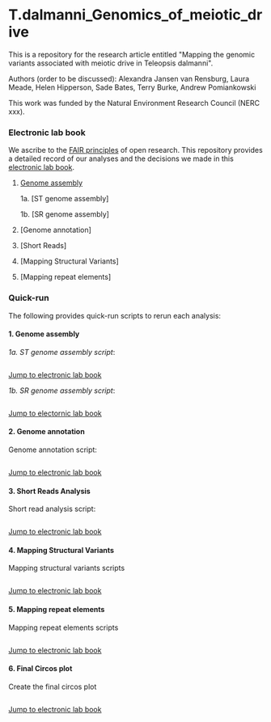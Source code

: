 # T.dalmanni_Genomics_of_meiotic_drive

This is a repository for the research article entitled "Mapping the genomic variants associated with meiotic drive in Teleopsis dalmanni". 

Authors (order to be discussed): Alexandra Jansen van Rensburg, Laura Meade, Helen Hipperson, Sade Bates, Terry Burke, Andrew Pomiankowski

This work was funded by the Natural Environment Research Council (NERC xxx).


### Electronic lab book

We ascribe to the [FAIR principles](https://www.go-fair.org/fair-principles/) of open research. This repository provides a detailed record of our analyses and the decisions we made in this [electronic lab book](https://github.com/alexjvr1/T.dalmanni_Genomics_of_meiotic_drive/blob/main/Electronic_Lab_Book.md). 


1. [Genome assembly](https://github.com/alexjvr1/T.dalmanni_Genomics_of_meiotic_drive/blob/main/Electronic_Lab_Book.md#1-genome-assembly)
    
    1a. [ST genome assembly]
    
    1b. [SR genome assembly]
    
2. [Genome annotation]

3. [Short Reads]

4. [Mapping Structural Variants]
5. [Mapping repeat elements]

### Quick-run 

The following provides quick-run scripts to rerun each analysis: 

#### 1. Genome assembly

*1a. ST genome assembly script*: 
```

```
[Jump to electronic lab book](https://github.com/alexjvr1/T.dalmanni_Genomics_of_meiotic_drive/blob/main/Electronic_Lab_Book.md#1a-st-genome-assembly)


*1b. SR genome assembly script*:
```

```
[Jump to electornic lab book](https://github.com/alexjvr1/T.dalmanni_Genomics_of_meiotic_drive/blob/main/Electronic_Lab_Book.md#1b-sr-genome-assembly)

#### 2. Genome annotation

Genome annotation script: 
```

```
[Jump to electronic lab book](https://github.com/alexjvr1/T.dalmanni_Genomics_of_meiotic_drive/blob/main/Electronic_Lab_Book.md#2-genome-annotation)


#### 3. Short Reads Analysis

Short read analysis script: 
```

```
[Jump to electronic lab book](https://github.com/alexjvr1/T.dalmanni_Genomics_of_meiotic_drive/blob/main/Electronic_Lab_Book.md#3-short-reads)


#### 4. Mapping Structural Variants

Mapping structural variants scripts
```

```
[Jump to electronic lab book](https://github.com/alexjvr1/T.dalmanni_Genomics_of_meiotic_drive/blob/main/Electronic_Lab_Book.md#3-map-structural-variants)



#### 5. Mapping repeat elements

Mapping repeat elements scripts
```

```
[Jump to electronic lab book](https://github.com/alexjvr1/T.dalmanni_Genomics_of_meiotic_drive/blob/main/Electronic_Lab_Book.md#4-map-repeat-elements)


#### 6. Final Circos plot

Create the final circos plot
```

```

[Jump to electronic lab book](https://github.com/alexjvr1/T.dalmanni_Genomics_of_meiotic_drive/blob/main/Electronic_Lab_Book.md#4-map-repeat-elements)
